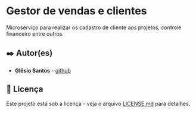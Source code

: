 # Gestor de vendas e clientes

Microserviço para realizar os cadastro de cliente aos projetos, controle financeiro entre outros.

## ✒️ Autor(es)
* **Glêsio Santos** - [github](https://github.com/glesiosanto)
## 📄 Licença
Este projeto está sob a licença - veja o arquivo [LICENSE.md](LICENSE) para detalhes.